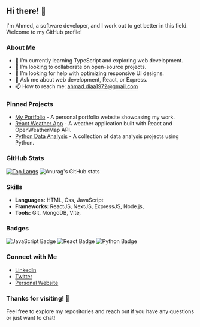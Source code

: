 ## Hi there! 👋

I'm Ahmed, a software developer, and I work out to get better in this field. Welcome to my GitHub profile!


### About Me

- 🌱 I’m currently learning TypeScript and exploring web development.
- 👯 I’m looking to collaborate on open-source projects.
- 🤔 I’m looking for help with optimizing responsive UI designs.
- 💬 Ask me about web development, React, or Express.
- 📫 How to reach me: [ahmad.diaa1972@gmail.com](mailto:ahmad.diaa1972@gmail.com)

### Pinned Projects

- [My Portfolio](https://github.com/janedoe/portfolio) - A personal portfolio website showcasing my work.
- [React Weather App](https://github.com/janedoe/weather-app) - A weather application built with React and OpenWeatherMap API.
- [Python Data Analysis](https://github.com/janedoe/data-analysis) - A collection of data analysis projects using Python.

### GitHub Stats
[![Top Langs](https://github-readme-stats.vercel.app/api/top-langs/?username=anuraghazra&theme=dark&show&layout=donut)](https://github.com/anuraghazra/github-readme-stats)
![Anurag's GitHub stats](https://github-readme-stats.vercel.app/api?username=anuraghazra&theme=dark&show_icons=true)
### Skills

- **Languages:** HTML, Css, JavaScript
- **Frameworks:** ReactJS, NextJS, ExpressJS, Node.js, 
- **Tools:** Git, MongoDB, Vite,

### Badges

![JavaScript Badge](https://img.shields.io/badge/JavaScript-Intermediate-yellow)
![React Badge](https://img.shields.io/badge/React-Intermediate-blue)
![Python Badge](https://img.shields.io/badge/React-Expert-blue)

### Connect with Me

- [LinkedIn](https://www.linkedin.com/in/ahmad-diaa-54b406309)
- [Twitter](https://twitter.com/janedoe)
- [Personal Website](https://janedoe.dev)

### Thanks for visiting! 🙌

Feel free to explore my repositories and reach out if you have any questions or just want to chat!

<!---
Muhammed-Diaa/Muhammed-Diaa is a ✨ special ✨ repository because its `README.md` (this file) appears on your GitHub profile.
You can click the Preview link to take a look at your changes.
--->

